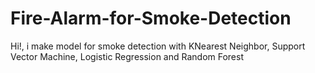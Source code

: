 # Fire-Alarm-for-Smoke-Detection
Hi!, i make model for smoke detection with KNearest Neighbor, Support Vector Machine, Logistic Regression and Random Forest
